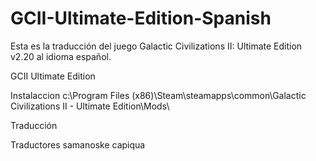 # GCII-Ultimate-Edition-Spanish
Esta es la traducción del juego Galactic Civilizations II: Ultimate Edition v2.20 al idioma español.

GCII Ultimate Edition

Instalaccion
c:\Program Files (x86)\Steam\steamapps\common\Galactic Civilizations II - Ultimate Edition\Mods\


Traducción


Traductores
samanoske
capiqua
